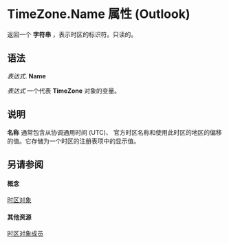 
# TimeZone.Name 属性 (Outlook)

返回一个 **字符串** ，表示时区的标识符。只读的。


## 语法

 _表达式_. **Name**

 _表达式_ 一个代表 **TimeZone** 对象的变量。


## 说明

 **名称** 通常包含从协调通用时间 (UTC)、 官方时区名称和使用此时区的地区的偏移的值。它存储为一个时区的注册表项中的显示值。


## 另请参阅


#### 概念


[时区对象](b27da70d-e545-cc13-9529-cfd327ab7a7c.md)
#### 其他资源


[时区对象成员](2d6dc563-52f4-5707-b84d-a9c897eb2cda.md)